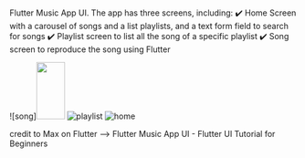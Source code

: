 Flutter Music App UI. The app has three screens, including:
✔️  Home Screen with a carousel of songs and a list playlists, and a text form field to search for songs
✔️  Playlist screen to list all the song of a specific playlist 
✔️  Song screen to reproduce the song using Flutter

![song]<img src="https://user-images.githubusercontent.com/7443126/202563681-f942578b-5f21-4695-8538-3cdd1441dade.png" width="50" height="100">
![playlist](https://user-images.githubusercontent.com/7443126/202563682-9832ae3b-db72-4d21-9d68-cf40107dfe89.png)
![home](https://user-images.githubusercontent.com/7443126/202563687-1b6bb1c2-813a-4d7f-867e-4dd61bdce881.png)

credit to Max on Flutter --> Flutter Music App UI - Flutter UI Tutorial for Beginners
